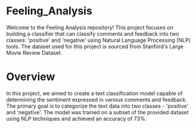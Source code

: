 # Feeling_Analysis
Welcome to the Feeling Analysis repository! This project focuses on building a classifier that can classify comments and feedback into two classes: 'positive' and 'negative' using Natural Language Processing (NLP) tools. The dataset used for this project is sourced from Stanford's Large Movie Review Dataset.
# Overview
In this project, we aimed to create a text classification model capable of determining the sentiment expressed in various comments and feedback. The primary goal is to categorize the text data into two classes - 'positive' and 'negative'. The model was trained on a subset of the provided dataset using NLP techniques and achieved an accuracy of 73%.
